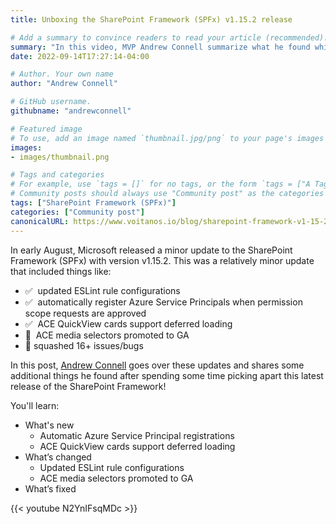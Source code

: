 ```yaml
---
title: Unboxing the SharePoint Framework (SPFx) v1.15.2 release

# Add a summary to convince readers to read your article (recommended). It will display on the homepage.
summary: "In this video, MVP Andrew Connell summarize what he found while picking apart this latest release of the SharePoint Framework (SPFx): v1.15.2."
date: 2022-09-14T17:27:14-04:00

# Author. Your own name
author: "Andrew Connell"

# GitHub username.
githubname: "andrewconnell"

# Featured image
# To use, add an image named `thumbnail.jpg/png` to your page's images folder. Make sure to replace the placeholder image
images:
- images/thumbnail.png

# Tags and categories
# For example, use `tags = []` for no tags, or the form `tags = ["A Tag", "Another Tag"]` for one or more tags.
# Community posts should always use "Community post" as the categories
tags: ["SharePoint Framework (SPFx)"]
categories: ["Community post"]
canonicalURL: https://www.voitanos.io/blog/sharepoint-framework-v1-15-2-whats-in-latest-update-of-spfx
---
```

In early August, Microsoft released a minor update to the SharePoint Framework (SPFx) with version v1.15.2. This was a relatively minor update that included things like:

- ✅  updated ESLint rule configurations
- ✅  automatically register Azure Service Principals when permission scope requests are approved
- ✅  ACE QuickView cards support deferred loading
- 🚀  ACE media selectors promoted to GA
- 🐞 squashed 16+ issues/bugs

In this post, [Andrew Connell](https://www.twitter.com/andrewconnell) goes over these updates and shares some additional things he found after spending some time picking apart this latest release of the SharePoint Framework!

You'll learn:

- What's new
  - Automatic Azure Service Principal registrations
  - ACE QuickView cards support deferred loading
- What’s changed
  - Updated ESLint rule configurations
  - ACE media selectors promoted to GA
- What’s fixed

{{< youtube N2YnIFsqMDc >}}
